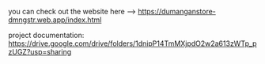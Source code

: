 you can check out the website here --> https://dumanganstore-dmngstr.web.app/index.html

project documentation: https://drive.google.com/drive/folders/1dnipP14TmMXjpdO2w2a613zWTp_pzUGZ?usp=sharing
